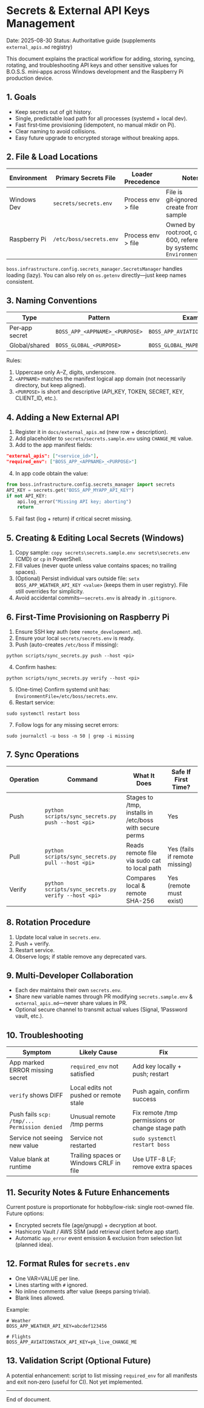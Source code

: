 # Secrets & External API Keys Management

Date: 2025-08-30
Status: Authoritative guide (supplements `external_apis.md` registry)

This document explains the practical workflow for adding, storing, syncing, rotating, and troubleshooting API keys and other sensitive values for B.O.S.S. mini‑apps across Windows development and the Raspberry Pi production device.

## 1. Goals
* Keep secrets out of git history.
* Single, predictable load path for all processes (systemd + local dev).
* Fast first‑time provisioning (idempotent, no manual mkdir on Pi).
* Clear naming to avoid collisions.
* Easy future upgrade to encrypted storage without breaking apps.

## 2. File & Load Locations
| Environment | Primary Secrets File | Loader Precedence | Notes |
|-------------|----------------------|-------------------|-------|
| Windows Dev | `secrets/secrets.env` | Process env > file | File is git‑ignored; create from sample |
| Raspberry Pi | `/etc/boss/secrets.env` | Process env > file | Owned by root:root, chmod 600, referenced by systemd `EnvironmentFile=` |

`boss.infrastructure.config.secrets_manager.SecretsManager` handles loading (lazy). You can also rely on `os.getenv` directly—just keep names consistent.

## 3. Naming Conventions
| Type | Pattern | Example |
|------|---------|---------|
| Per‑app secret | `BOSS_APP_<APPNAME>_<PURPOSE>` | `BOSS_APP_AVIATIONSTACK_API_KEY` |
| Global/shared | `BOSS_GLOBAL_<PURPOSE>` | `BOSS_GLOBAL_MAPBOX_TOKEN` |

Rules:
1. Uppercase only A–Z, digits, underscore.
2. `<APPNAME>` matches the manifest logical app domain (not necessarily directory, but keep aligned).
3. `<PURPOSE>` is short and descriptive (API_KEY, TOKEN, SECRET, KEY, CLIENT_ID, etc.).

## 4. Adding a New External API
1. Register it in `docs/external_apis.md` (new row + description).
2. Add placeholder to `secrets/secrets.sample.env` using `CHANGE_ME` value.
3. Add to the app manifest fields:
```json
"external_apis": ["<service_id>"],
"required_env": ["BOSS_APP_<APPNAME>_<PURPOSE>"]
```
4. In app code obtain the value:
```python
from boss.infrastructure.config.secrets_manager import secrets
API_KEY = secrets.get("BOSS_APP_MYAPP_API_KEY")
if not API_KEY:
    api.log_error("Missing API key; aborting")
    return
```
5. Fail fast (log + return) if critical secret missing.

## 5. Creating & Editing Local Secrets (Windows)
1. Copy sample: `copy secrets\secrets.sample.env secrets\secrets.env` (CMD) or `cp` in PowerShell.
2. Fill values (never quote unless value contains spaces; no trailing spaces).
3. (Optional) Persist individual vars outside file: `setx BOSS_APP_WEATHER_API_KEY <value>` (keeps them in user registry). File still overrides for simplicity.
4. Avoid accidental commits—`secrets.env` is already in `.gitignore`.

## 6. First-Time Provisioning on Raspberry Pi
1. Ensure SSH key auth (see `remote_development.md`).
2. Ensure your local `secrets/secrets.env` is ready.
3. Push (auto-creates `/etc/boss` if missing):
```
python scripts/sync_secrets.py push --host <pi>
```
4. Confirm hashes:
```
python scripts/sync_secrets.py verify --host <pi>
```
5. (One-time) Confirm systemd unit has: `EnvironmentFile=/etc/boss/secrets.env`.
6. Restart service:
```
sudo systemctl restart boss
```
7. Follow logs for any missing secret errors:
```
sudo journalctl -u boss -n 50 | grep -i missing
```

## 7. Sync Operations
| Operation | Command | What It Does | Safe If First Time? |
|-----------|---------|--------------|---------------------|
| Push | `python scripts/sync_secrets.py push --host <pi>` | Stages to /tmp, installs in /etc/boss with secure perms | Yes |
| Pull | `python scripts/sync_secrets.py pull --host <pi>` | Reads remote file via sudo cat to local path | Yes (fails if remote missing) |
| Verify | `python scripts/sync_secrets.py verify --host <pi>` | Compares local & remote SHA-256 | Yes (remote must exist) |

## 8. Rotation Procedure
1. Update local value in `secrets.env`.
2. Push + verify.
3. Restart service.
4. Observe logs; if stable remove any deprecated vars.

## 9. Multi-Developer Collaboration
* Each dev maintains their own `secrets.env`.
* Share new variable names through PR modifying `secrets.sample.env` & `external_apis.md`—never share values in PR.
* Optional secure channel to transmit actual values (Signal, 1Password vault, etc.).

## 10. Troubleshooting
| Symptom | Likely Cause | Fix |
|---------|--------------|-----|
| App marked ERROR missing secret | `required_env` not satisfied | Add key locally + push; restart |
| `verify` shows DIFF | Local edits not pushed or remote stale | Push again, confirm success |
| Push fails `scp: /tmp/... Permission denied` | Unusual remote /tmp perms | Fix remote /tmp permissions or change stage path |
| Service not seeing new value | Service not restarted | `sudo systemctl restart boss` |
| Value blank at runtime | Trailing spaces or Windows CRLF in file | Use UTF-8 LF; remove extra spaces |

## 11. Security Notes & Future Enhancements
Current posture is proportionate for hobby/low-risk: single root-owned file. Future options:
* Encrypted secrets file (age/gnupg) + decryption at boot.
* Hashicorp Vault / AWS SSM (add retrieval client before app start).
* Automatic `app_error` event emission & exclusion from selection list (planned idea).

## 12. Format Rules for `secrets.env`
* One VAR=VALUE per line.
* Lines starting with `#` ignored.
* No inline comments after value (keeps parsing trivial).
* Blank lines allowed.

Example:
```
# Weather
BOSS_APP_WEATHER_API_KEY=abcdef123456

# Flights
BOSS_APP_AVIATIONSTACK_API_KEY=pk_live_CHANGE_ME
```

## 13. Validation Script (Optional Future)
A potential enhancement: script to list missing `required_env` for all manifests and exit non‑zero (useful for CI). Not yet implemented.

---
End of document.
